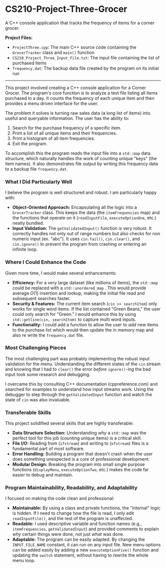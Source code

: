 # CS210-Project-Three-Grocer
A C++ console application that tracks the frequency of items for a corner grocer.


**Project Files:**
* `ProjectThree.cpp`: The main C++ source code containing the `GrocerTracker` class and `main()` function
* `CS210_Project_Three_Input_File.txt`: The input file containing the list of purchased items
* `frequency.dat`: The backup data file created by the program on its initial run

---

This project involved creating a C++ console application for a Corner Grocer. The program's core function is to analyze a text file listing all items purchased in a day. It counts the frequency of each unique item and then provides a menu driven interface for the user. 

The problem it solves is turning raw sales data (a long list of items) into useful and queryable information. The user has the ability to:
1.  Search for the purchase frequency of a specific item.
2.  Print a list of all unique items and their frequencies.
3.  Print a histogram of all item frequencies.
4.  Exit the program.

To accomplish this the program reads the input file into a `std::map` data structure, which naturally handles the work of counting unique "keys" (the item names). It also demonstrates file output by writing this frequency data to a backup file `frequency.dat`.

### What I Did Particularly Well

I believe the program is well structured and robust. I am particularly happy with:
* **Object-Oriented Approach:** Encapsulating all the logic into a `GrocerTracker` class. This keeps the data (the `itemFrequencies` map) and the functions that operate on it (`readInputFile`, `executeOptionOne`, etc.) neatly bundled.
* **Input Validation:** The `getValidatedInput()` function is very robust. It correctly handles not only out of range numbers but also checks for non numeric input (ex. "abc"). It uses `cin.fail()`, `cin.clear()`, and `cin.ignore()` to prevent the program from crashing or entering an infinite loop.

### Where I Could Enhance the Code

Given more time, I would make several enhancements:

* **Efficiency:** For a *very* large dataset (like millions of items), the `std::map` could be replaced with a `std::unordered_map` . This would provide average $O(1)$ insertion and lookup, making the initial file read and subsequent searches faster.
* **Security & Features:** The current item search (`cin >> searchItem`) only works for single word items. If the list contained "Green Beans," the user could only search for "Green." I would enhance this by using `std::getline(cin, searchItem)` to capture multi word inputs.
* **Functionality:** I could add a function to allow the user to *add* new items to the purchase list which would then update the in memory map and also re write the `frequency.dat` file.

### Most Challenging Pieces

The most challenging part was probably implementing the robust input validation for the menu. Understanding the different states of the `cin` stream and knowing that I had to `clear()` the error *before* `ignore()`-ing the bad input took some research and debugging. 

I overcame this by consulting C++ documentation (cppreference.com) and searched for examples to understand how input streams work. Using the debugger to step through the `getValidatedInput` function and watch the state of `cin` was also invaluable.

### Transferable Skills

This project solidified several skills that are highly transferable:
* **Data Structure Selection:** Understanding *why* a `std::map` was the perfect tool for this job (counting unique items) is a critical skill.
* **File I/O:** Reading from (`ifstream`) and writing to (`ofstream`) files is a fundamental part of most software.
* **Error Handling:** Building a program that doesn't crash when the user does something unexpected is a core of professional development.
* **Modular Design:** Breaking the program into small single purpose functions (`displayMenu`, `executeOptionTwo`, etc.) makes the code far easier to debug and maintain.

### Program Maintainability, Readability, and Adaptability

I focused on making the code clean and professional:
* **Maintainable:** By using a class and private functions, the "internal" logic is hidden. If I need to change how the file is read, I only edit `readInputFile()`, and the rest of the program is unaffected.
* **Readable:** I used descriptive variable and function names (e.g., `itemFrequencies`, `getValidatedInput`) and provided comments to explain *why* certain things were done, not just *what* was done.
* **Adaptable:** The program can be easily adapted. By changing the `INPUT_FILE_NAME` constant, it can run on any input file. New menu options can be added easily by adding a new `executeOptionFive()` function and updating the `switch` statement, without having to rewrite the whole menu loop.
